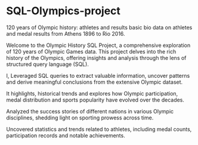 # SQL-Olympics-project
120 years of Olympic history: athletes and results basic bio data on athletes and medal results from Athens 1896 to Rio 2016.

Welcome to the Olympic History SQL Project, a comprehensive exploration of 120 years of Olympic Games data. This project delves into the rich history of the Olympics, offering insights and analysis through the lens of structured query language (SQL).

I, Leveraged SQL queries to extract valuable information, uncover patterns and derive meaningful conclusions from the extensive Olympic dataset.

It highlights, historical trends and explores how Olympic participation, medal distribution and sports popularity have evolved over the decades.

Analyzed the success stories of different nations in various Olympic disciplines, shedding light on sporting prowess across time.

Uncovered statistics and trends related to athletes, including medal counts, participation records and notable achievements.

